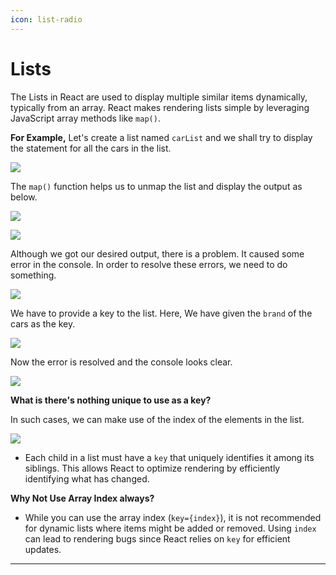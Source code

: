 ```yaml
---
icon: list-radio
---
```


# Lists

The Lists in React are used to display multiple similar items dynamically, typically from an array. React makes rendering lists simple by leveraging JavaScript array methods like `map()`.

**For Example,** Let's create a list named `carList` and we shall try to display the statement for all the cars in the list.

![](https://i.imgur.com/tLPonvx.png)

The `map()` function helps us to unmap the list and display the output as below.

![](https://i.imgur.com/ns1Xau1.png)

![](https://i.imgur.com/nPdaKa0.png)

Although we got our desired output, there is a problem. It caused some error in the console. In order to resolve these errors, we need to do something.

![](https://i.imgur.com/djyik2M.png)

We have to provide a key to the list. Here, We have given the `brand` of the cars as the key.

![](https://i.imgur.com/tnJ5GId.png)

Now the error is resolved and the console looks clear.

![](https://i.imgur.com/bTpL2q9.png)

**What is there's nothing unique to use as a key?**

In such cases, we can make use of the index of the elements in the list.

![](https://i.imgur.com/LXhrRuQ.png)

* Each child in a list must have a `key` that uniquely identifies it among its siblings. This allows React to optimize rendering by efficiently identifying what has changed.

**Why Not Use Array Index always?**

* While you can use the array index (`key={index}`), it is not recommended for dynamic lists where items might be added or removed. Using `index` can lead to rendering bugs since React relies on `key` for efficient updates.

***
